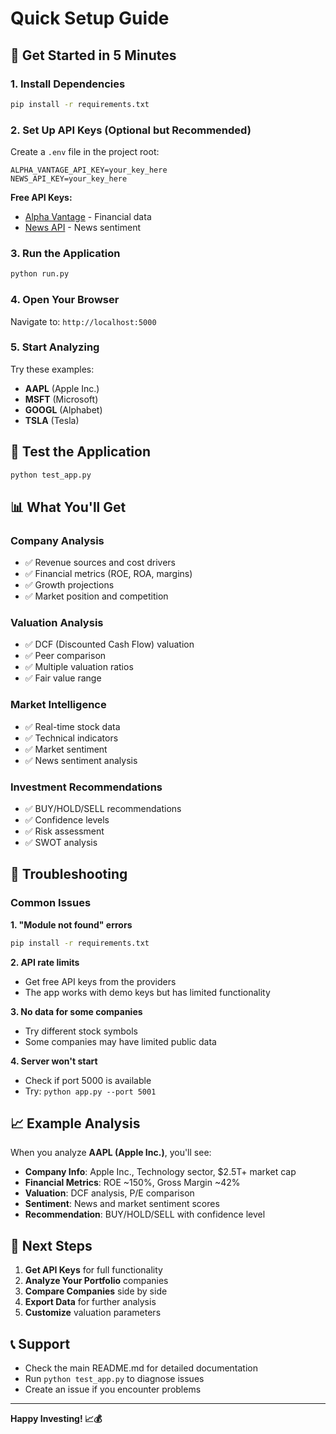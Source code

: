 # Quick Setup Guide

## 🚀 Get Started in 5 Minutes

### 1. Install Dependencies
```bash
pip install -r requirements.txt
```

### 2. Set Up API Keys (Optional but Recommended)
Create a `.env` file in the project root:
```env
ALPHA_VANTAGE_API_KEY=your_key_here
NEWS_API_KEY=your_key_here
```

**Free API Keys:**
- [Alpha Vantage](https://www.alphavantage.co/) - Financial data
- [News API](https://newsapi.org/) - News sentiment

### 3. Run the Application
```bash
python run.py
```

### 4. Open Your Browser
Navigate to: `http://localhost:5000`

### 5. Start Analyzing
Try these examples:
- **AAPL** (Apple Inc.)
- **MSFT** (Microsoft)
- **GOOGL** (Alphabet)
- **TSLA** (Tesla)

## 🧪 Test the Application
```bash
python test_app.py
```

## 📊 What You'll Get

### Company Analysis
- ✅ Revenue sources and cost drivers
- ✅ Financial metrics (ROE, ROA, margins)
- ✅ Growth projections
- ✅ Market position and competition

### Valuation Analysis
- ✅ DCF (Discounted Cash Flow) valuation
- ✅ Peer comparison
- ✅ Multiple valuation ratios
- ✅ Fair value range

### Market Intelligence
- ✅ Real-time stock data
- ✅ Technical indicators
- ✅ Market sentiment
- ✅ News sentiment analysis

### Investment Recommendations
- ✅ BUY/HOLD/SELL recommendations
- ✅ Confidence levels
- ✅ Risk assessment
- ✅ SWOT analysis

## 🔧 Troubleshooting

### Common Issues

**1. "Module not found" errors**
```bash
pip install -r requirements.txt
```

**2. API rate limits**
- Get free API keys from the providers
- The app works with demo keys but has limited functionality

**3. No data for some companies**
- Try different stock symbols
- Some companies may have limited public data

**4. Server won't start**
- Check if port 5000 is available
- Try: `python app.py --port 5001`

## 📈 Example Analysis

When you analyze **AAPL (Apple Inc.)**, you'll see:

- **Company Info**: Apple Inc., Technology sector, $2.5T+ market cap
- **Financial Metrics**: ROE ~150%, Gross Margin ~42%
- **Valuation**: DCF analysis, P/E comparison
- **Sentiment**: News and market sentiment scores
- **Recommendation**: BUY/HOLD/SELL with confidence level

## 🎯 Next Steps

1. **Get API Keys** for full functionality
2. **Analyze Your Portfolio** companies
3. **Compare Companies** side by side
4. **Export Data** for further analysis
5. **Customize** valuation parameters

## 📞 Support

- Check the main README.md for detailed documentation
- Run `python test_app.py` to diagnose issues
- Create an issue if you encounter problems

---

**Happy Investing! 📈💰** 
